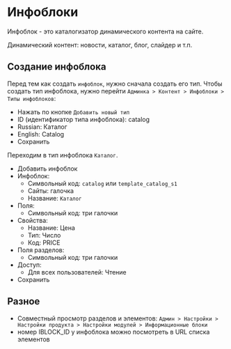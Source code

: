 # Инфоблоки
Инфоблок - это каталогизатор динамического контента на сайте.

Динамический контент: новости, каталог, блог, слайдер и т.п.

## Создание инфоблока
Перед тем как создать `инфоблок`, нужно сначала создать его тип. Чтобы создать тип инфоблока, нужно перейти `Админка > Контент > Инфоблоки > Типы инфоблоков`:

- Нажать по кнопке `Добавить новый тип`
- ID (идентификатор типа инфоблока): catalog
- Russian: Каталог
- English: Catalog
- Сохранить

Переходим в тип инфоблока `Каталог`.

- Добавить инфоблок
- Инфоблок:
    - Символьный код: `catalog` или `template_catalog_s1`
    - Сайты: галочка
    - Название: `Каталог`
- Поля:
    - Символьный код: три галочки
- Свойства:
    - Название: Цена
    - Тип: Число
    - Код: PRICE
- Поля разделов:
    - Символьный код: три галочки
- Доступ:
    - Для всех пользователей: Чтение
- Сохранить

## Разное
- Совместный просмотр разделов и элементов: `Админ > Настройки > Настройки продукта > Настройки модулей > Информационные блоки`
- номер IBLOCK_ID у инфоблока можно посмотреть в URL списка элементов
